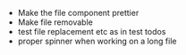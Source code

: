 - Make the file component prettier
- Make file removable
- test file replacement etc as in test todos
- proper spinner when working on a long file

